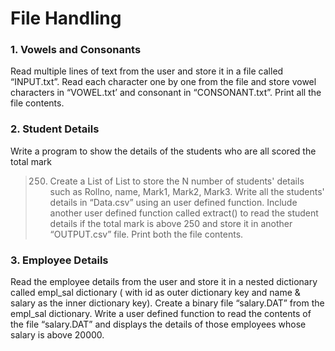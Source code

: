 # File Handling

### 1. Vowels and Consonants
Read multiple lines of text from the user and store it in a file called “INPUT.txt”. Read
each character one by one from the file and store vowel characters in “VOWEL.txt’
and consonant in “CONSONANT.txt”. Print all the file contents.

### 2. Student Details
Write a program to show the details of the students who are all scored the total mark
> 250. Create a List of List to store the N number of students' details such as Rollno,
name, Mark1, Mark2, Mark3. Write all the students' details in “Data.csv” using an
user defined function. Include another user defined function called extract() to read
the student details if the total mark is above 250 and store it in another
“OUTPUT.csv” file. Print both the file contents.

### 3. Employee Details
Read the employee details from the user and store it in a nested dictionary called
empl_sal dictionary ( with id as outer dictionary key and name & salary as the inner
dictionary key). Create a binary file “salary.DAT” from the empl_sal dictionary. Write
a user defined function to read the contents of the file “salary.DAT” and displays the
details of those employees whose salary is above 20000.

